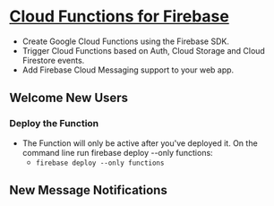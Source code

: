 # [Cloud Functions for Firebase](https://firebase.google.com/codelabs/firebase-cloud-functions#0)

* Create Google Cloud Functions using the Firebase SDK.
* Trigger Cloud Functions based on Auth, Cloud Storage and Cloud Firestore events.
* Add Firebase Cloud Messaging support to your web app.

## Welcome New Users

### Deploy the Function

* The Function will only be active after you've deployed it. On the command line run firebase deploy --only functions:
  * ```firebase deploy --only functions```

## **New Message Notifications**
